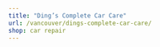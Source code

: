 ```yaml
---
title: "Ding’s Complete Car Care"
url: /vancouver/dings-complete-car-care/
shop: car repair
---
```

